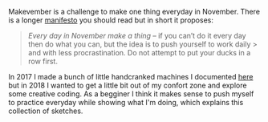 Makevember is a challenge to make one thing everyday in November. There is a longer [manifesto](https://chickengrylls.wordpress.com/2017/10/31/the-makevember-manifesto/) you should read but in short it proposes:

> *Every day in November make a thing* – if you can’t do it every day then do what you can, but the idea is to push yourself to work daily >  and with less procrastination. Do not attempt to put your ducks in a row first.

In 2017 I made a bunch of little handcranked machines I documented [here](https://wolfcatworkshop.com/index.php/portfolio/one-month-small-machines/) but in 2018 I wanted to get a little bit out of my confort zone and explore some creative coding. As a begginer I think it makes sense to push myself to practice everyday while showing what I'm doing, which explains this collection of sketches. 




